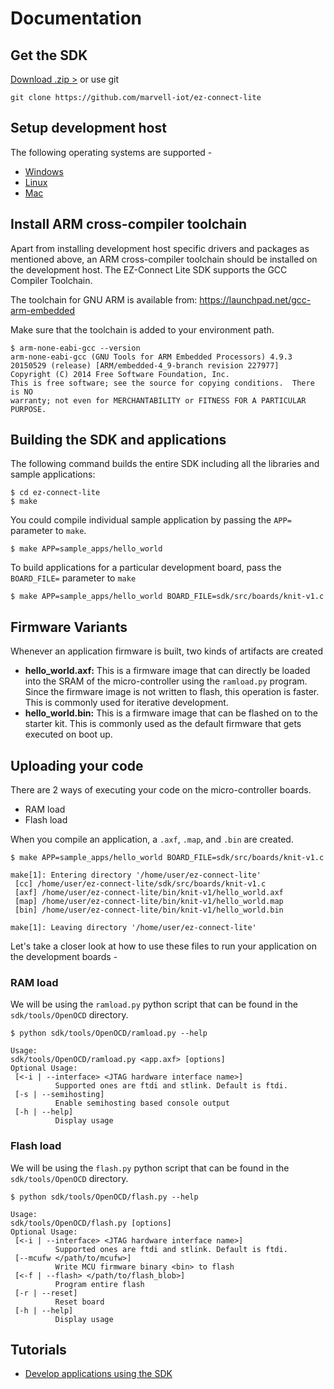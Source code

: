 # Documentation


## Get the SDK

 [ Download .zip >][download] or use git

    git clone https://github.com/marvell-iot/ez-connect-lite


[download]: https://github.com/marvell-iot/ez-connect-lite/archive/master.zip

## Setup development host

The following operating systems are supported -

- [Windows](./windows-host-setup/)
- [Linux](./linux-host-setup/)
- [Mac](./mac-host-setup/)

## Install ARM cross-compiler toolchain

Apart from installing development host specific drivers and packages as mentioned above, an ARM cross-compiler toolchain should be installed on the development host. The EZ-Connect Lite SDK supports the GCC Compiler Toolchain.

The toolchain for GNU ARM is available from: https://launchpad.net/gcc-arm-embedded

Make sure that the toolchain is added to your environment path.

```
$ arm-none-eabi-gcc --version
arm-none-eabi-gcc (GNU Tools for ARM Embedded Processors) 4.9.3 20150529 (release) [ARM/embedded-4_9-branch revision 227977]
Copyright (C) 2014 Free Software Foundation, Inc.
This is free software; see the source for copying conditions.  There is NO
warranty; not even for MERCHANTABILITY or FITNESS FOR A PARTICULAR PURPOSE.

```

## Building the SDK and applications

The following command builds the entire SDK including all the libraries and sample applications:

```
$ cd ez-connect-lite
$ make
```

You could compile individual sample application by passing the ```APP=``` parameter to ```make```.

```
$ make APP=sample_apps/hello_world
```

To build applications for a particular development board, pass the ```BOARD_FILE=``` parameter to ```make```

```
$ make APP=sample_apps/hello_world BOARD_FILE=sdk/src/boards/knit-v1.c
```

## Firmware Variants

Whenever an application firmware is built, two kinds of artifacts are created

- **hello_world.axf:** This is a firmware image that can directly be loaded into the SRAM of the micro-controller using the ```ramload.py``` program. Since the firmware image is not written to flash, this operation is faster. This is commonly used for iterative development.
- **hello_world.bin:** This is a firmware image that can be flashed on to the starter kit. This is commonly used as the default firmware that gets executed on boot up.

## Uploading your code

There are 2 ways of executing your code on the micro-controller boards.

- RAM load
- Flash load

When you compile an application, a `.axf`, `.map`, and `.bin` are created.

```
$ make APP=sample_apps/hello_world BOARD_FILE=sdk/src/boards/knit-v1.c  

make[1]: Entering directory '/home/user/ez-connect-lite'
 [cc] /home/user/ez-connect-lite/sdk/src/boards/knit-v1.c
 [axf] /home/user/ez-connect-lite/bin/knit-v1/hello_world.axf
 [map] /home/user/ez-connect-lite/bin/knit-v1/hello_world.map
 [bin] /home/user/ez-connect-lite/bin/knit-v1/hello_world.bin

make[1]: Leaving directory '/home/user/ez-connect-lite'

```


Let's take a closer look at how to use these files to run your application on the development boards -

### RAM load

We will be using the `ramload.py` python script that can be found in the `sdk/tools/OpenOCD` directory.

```
$ python sdk/tools/OpenOCD/ramload.py --help

Usage:
sdk/tools/OpenOCD/ramload.py <app.axf> [options]
Optional Usage:
 [<-i | --interface> <JTAG hardware interface name>]
          Supported ones are ftdi and stlink. Default is ftdi.
 [-s | --semihosting]
          Enable semihosting based console output
 [-h | --help]
          Display usage

```


### Flash load

We will be using the `flash.py` python script that can be found in the `sdk/tools/OpenOCD` directory.

```
$ python sdk/tools/OpenOCD/flash.py --help

Usage:
sdk/tools/OpenOCD/flash.py [options]
Optional Usage:
 [<-i | --interface> <JTAG hardware interface name>]
          Supported ones are ftdi and stlink. Default is ftdi.
 [--mcufw </path/to/mcufw>]
          Write MCU firmware binary <bin> to flash
 [<-f | --flash> </path/to/flash_blob>]
          Program entire flash
 [-r | --reset]
          Reset board
 [-h | --help]
          Display usage
```

## Tutorials

- [Develop applications using the SDK]()

